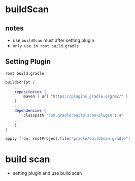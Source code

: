 # buildScan

## notes

- use `buildScan` must after setting plugin
- `only use in root build.gradle`

## Setting Plugin

`root build.gradle`

```gradle
buildscript {
    ...
    repositories {
        maven { url "https://plugins.gradle.org/m2/" }
    }
    ...
    dependencies {
        classpath "com.gradle:build-scan-plugin:1.4"
    ...
    }
}

apply from: rootProject.file("gradle/buildScan.gradle")
```

# build scan

- setting plugin and use build scan